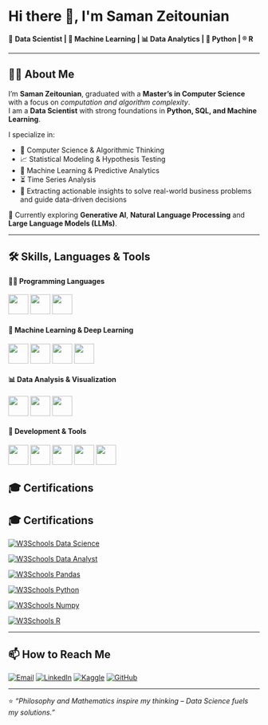# Hi there 👋, I'm **Saman Zeitounian**  

🚀 **Data Scientist | 🧠 Machine Learning | 📊 Data Analytics | 🐍 Python | ®️ R**  

---

## 👨‍🎓 About Me  
I’m **Saman Zeitounian**, graduated with a **Master’s in Computer Science** with a focus on *computation and algorithm complexity*.  
I am a **Data Scientist** with strong foundations in **Python, SQL, and Machine Learning**.  

I specialize in:  
- 📌 Computer Science & Algorithmic Thinking  
- 📈 Statistical Modeling & Hypothesis Testing  
- 🤖 Machine Learning & Predictive Analytics  
- ⏳ Time Series Analysis  
- 🔎 Extracting actionable insights to solve real-world business problems and guide data-driven decisions  

🌱 Currently exploring **Generative AI**, **Natural Language Processing** and **Large Language Models (LLMs)**.  

---

## 🛠️ Skills, Languages & Tools  


#### 👨‍💻 Programming Languages
<p>
  <a href="https://www.python.org/" target="_blank"><img src="https://cdn.jsdelivr.net/gh/devicons/devicon/icons/python/python-original.svg" width="40"/></a>
  <a href="https://www.r-project.org/" target="_blank"><img src="https://cdn.jsdelivr.net/gh/devicons/devicon/icons/r/r-original.svg" width="40"/></a>
  <a href="https://www.mysql.com/" target="_blank"><img src="https://cdn.jsdelivr.net/gh/devicons/devicon/icons/mysql/mysql-original.svg" width="40"/></a>
</p>

#### 🤖 Machine Learning & Deep Learning
<p>
  <a href="https://www.tensorflow.org/" target="_blank"><img src="https://cdn.jsdelivr.net/gh/devicons/devicon/icons/tensorflow/tensorflow-original.svg" width="40"/></a>
  <a href="https://pytorch.org/" target="_blank"><img src="https://cdn.jsdelivr.net/gh/devicons/devicon/icons/pytorch/pytorch-original.svg" width="40"/></a>
  <a href="https://scikit-learn.org/" target="_blank"><img src="https://upload.wikimedia.org/wikipedia/commons/0/05/Scikit_learn_logo_small.svg" width="40"/></a>
  <a href="https://matplotlib.org/" target="_blank"><img src="https://matplotlib.org/stable/_static/logo_dark.svg" width="40"/></a>
</p>

#### 📊 Data Analysis & Visualization
<p>
  <a href="https://pandas.pydata.org/" target="_blank"><img src="https://cdn.jsdelivr.net/gh/devicons/devicon/icons/pandas/pandas-original.svg" width="40"/></a>
  <a href="https://numpy.org/" target="_blank"><img src="https://cdn.jsdelivr.net/gh/devicons/devicon/icons/numpy/numpy-original.svg" width="40"/></a>
  <a href="https://powerbi.microsoft.com/" target="_blank"><img src="https://app.powerbi.com/13.0.26462.33/images/PowerBI_MasterLogo.svg" width="40"/></a>
</p>

#### 🧰 Development & Tools
<p>
  <a href="https://code.visualstudio.com/" target="_blank"><img src="https://cdn.jsdelivr.net/gh/devicons/devicon/icons/vscode/vscode-original.svg" width="40"/></a>
  <a href="https://www.docker.com/" target="_blank"><img src="https://cdn.jsdelivr.net/gh/devicons/devicon/icons/docker/docker-original.svg" width="40"/></a>
  <a href="https://www.jetbrains.com/pycharm/" target="_blank"><img src="https://cdn.jsdelivr.net/gh/devicons/devicon/icons/pycharm/pycharm-original.svg" width="40"/></a>
  <a href="https://colab.research.google.com/" target="_blank"><img src="https://colab.research.google.com/img/colab_favicon_256px.png" width="40"/></a>
  <a href="https://www.kaggle.com/" target="_blank"><img src="https://www.kaggle.com/static/images/site-logo.svg" width="40"/></a>
</p>


## 🎓 Certifications  

## 🎓 Certifications  

[![W3Schools Data Science](https://img.shields.io/badge/W3Schools-Data%20Science-green?style=for-the-badge&logo=w3schools&logoColor=white)](https://verify.w3schools.com/1Q41HDZLQB)  

[![W3Schools Data Analyst](https://img.shields.io/badge/W3Schools-Data%20Analyst-orange?style=for-the-badge&logo=w3schools&logoColor=white)](https://verify.w3schools.com/1Q41HFGY29)

[![W3Schools Pandas](https://img.shields.io/badge/W3Schools-Pandas-red?style=for-the-badge&logo=w3schools&logoColor=white)](https://verify.w3schools.com/1PQJZOQFM8)

[![W3Schools Python](https://img.shields.io/badge/W3Schools-Python-yellow?style=for-the-badge&logo=w3schools&logoColor=white)](https://verify.w3schools.com/1PNLGEFK8F) 

[![W3Schools Numpy](https://img.shields.io/badge/W3Schools-Numpy-cyan?style=for-the-badge&logo=w3schools&logoColor=white)](https://verify.w3schools.com/1PP4QWMQII)

[![W3Schools R](https://img.shields.io/badge/W3Schools-R-blue?style=for-the-badge&logo=w3schools&logoColor=white)](https://verify.w3schools.com/1PUOR16YJ5)  




---

## 📫 How to Reach Me  
[![Email](https://img.shields.io/badge/Email-D14836?style=for-the-badge&logo=gmail&logoColor=white)](mailto:samanzeitounian@gmail.com)  [![LinkedIn](https://img.shields.io/badge/LinkedIn-0A66C2?style=for-the-badge&logo=linkedin&logoColor=white)](https://www.linkedin.com/in/saman-zeitounian-56a0a5164) [![Kaggle](https://img.shields.io/badge/Kaggle-20BEFF?style=for-the-badge&logo=kaggle&logoColor=white)](https://www.kaggle.com/samanzeitounain) [![GitHub](https://img.shields.io/badge/GitHub-100000?style=for-the-badge&logo=github&logoColor=white)](https://github.com/samyvivo) 
 
 
  
 


---
⭐️ *“Philosophy and Mathematics inspire my thinking – Data Science fuels my solutions.”*  
